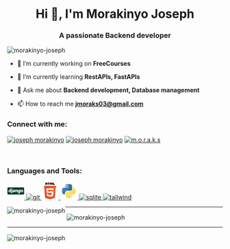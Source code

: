 <h1 align="center">Hi 👋, I'm Morakinyo Joseph</h1>
<h3 align="center">A passionate Backend developer</h3>


<p align="left"> <img src="https://komarev.com/ghpvc/?username=morakinyo-joseph&label=Profile%20views&color=0e75b6&style=flat" alt="morakinyo-joseph" /> </p>



- 🔭 I’m currently working on **FreeCourses**

- 🌱 I’m currently learning **RestAPIs, FastAPIs**

- 💬 Ask me about **Backend development, Database management**

- 📫 How to reach me **jmoraks03@gmail.com**

<h3 align="left">Connect with me:</h3>
<p align="left">
<a href="https://linkedin.com/in/joseph morakinyo" target="blank"><img align="center" src="https://raw.githubusercontent.com/rahuldkjain/github-profile-readme-generator/master/src/images/icons/Social/linked-in-alt.svg" alt="joseph morakinyo" height="30" width="40" /></a>
<a href="https://stackoverflow.com/users/joseph morakinyo" target="blank"><img align="center" src="https://raw.githubusercontent.com/rahuldkjain/github-profile-readme-generator/master/src/images/icons/Social/stack-overflow.svg" alt="joseph morakinyo" height="30" width="40" /></a>
<a href="https://instagram.com/m.o.r.a.k.s" target="blank"><img align="center" src="https://raw.githubusercontent.com/rahuldkjain/github-profile-readme-generator/master/src/images/icons/Social/instagram.svg" alt="m.o.r.a.k.s" height="30" width="40" /></a>
</p>

<br>

<h3 align="left">Languages and Tools:</h3>
<p align="left"> <a href="https://www.djangoproject.com/" target="_blank" rel="noreferrer"> <img src="https://raw.githubusercontent.com/devicons/devicon/master/icons/django/django-original.svg" alt="django" width="40" height="40"/> </a> <a href="https://git-scm.com/" target="_blank" rel="noreferrer"> <img src="https://www.vectorlogo.zone/logos/git-scm/git-scm-icon.svg" alt="git" width="40" height="40"/> </a> <a href="https://www.w3.org/html/" target="_blank" rel="noreferrer"> <img src="https://raw.githubusercontent.com/devicons/devicon/master/icons/html5/html5-original-wordmark.svg" alt="html5" width="40" height="40"/> </a> <a href="https://www.python.org" target="_blank" rel="noreferrer"> <img src="https://raw.githubusercontent.com/devicons/devicon/master/icons/python/python-original.svg" alt="python" width="40" height="40"/> </a> <a href="https://www.sqlite.org/" target="_blank" rel="noreferrer"> <img src="https://www.vectorlogo.zone/logos/sqlite/sqlite-icon.svg" alt="sqlite" width="40" height="40"/> </a> <a href="https://tailwindcss.com/" target="_blank" rel="noreferrer"> <img src="https://www.vectorlogo.zone/logos/tailwindcss/tailwindcss-icon.svg" alt="tailwind" width="40" height="40"/> </a> </p>


<p><img align="left" src="https://github-readme-stats.vercel.app/api/top-langs?username=morakinyo-joseph&show_icons=true&locale=en&layout=compact" alt="morakinyo-joseph" /></p>

<hr>

<p>&nbsp;<img align="center" src="https://github-readme-stats.vercel.app/api?username=morakinyo-joseph&show_icons=true&locale=en" alt="morakinyo-joseph" /></p>

<hr>

<p><img align="center" src="https://github-readme-streak-stats.herokuapp.com/?user=morakinyo-joseph&" alt="morakinyo-joseph" /></p>
